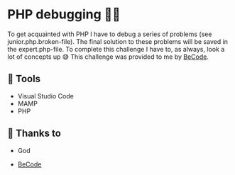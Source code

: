 # PHP debugging :bug::hammer:
To get acquainted with PHP I have to debug a series of problems (see junior.php.broken-file). The final solution to these problems will be saved in the expert.php-file. To complete this challenge I have to, as always, look a lot of concepts up :sweat_smile:
This challenge was provided to me by [BeCode](https://github.com/becodeorg).

## :wrench: Tools
- Visual Studio Code
- MAMP
- PHP

## :pray: Thanks to
- God

- [BeCode](https://github.com/becodeorg)
